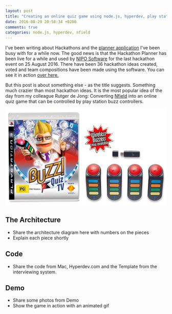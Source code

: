 ```yaml
---
layout: post
title: "Creating an online quiz game using node.js, hyperdev, play station buzz controllers, raspberry PI and Nfield"
date: 2016-08-29 20:58:34 +0200
comments: true
categories: node.js, hyperdev, nfield
---
```


I've been writing about Hackathons and the [planner application](https://github.com/hakant/HackathonPlanner) I've been busy 
with for a while now. The good news is that the Hackathon Planner has been live for a while and used by 
[NIPO Software](http://niposoftware.com/) for the last hackathon event on 25 August 2016. There have been 36 hackathon ideas
created, voted and team compositions have been made using the software. You can see it in action 
<a href="/assets/Online_Quiz_Game/HackathonPlanner.gif" target="_blank">over here.</a>

But this post is about something else - as the title suggests. Something much crazier than most hackathon ideas. It is the most popular
idea of the day from my colleague Rutger de Jong: Converting [Nfield](https://www.niposoftware.com/Products/Nfield) into an online 
quiz game that can be controlled by play station buzz controllers.

![Quiz Game with Play Station Buzz](/assets/Online_Quiz_Game/PlayStationBuzz.jpg)

## The Architecture

* Share the architecture diagram here with numbers on the pieces
* Explain each piece shortly


## Code

* Share the code from Mac, Hyperdev.com and the Template from the interviewing system.

## Demo

* Share some photos from Demo
* Show the game in action with an animated gif




